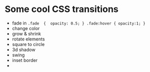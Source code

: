 # Some cool CSS transitions
  * fade in 
    `.fade 
      { 
        opacity: 0.5;
      }
      .fade:hover
      {
        opacity:1;
      }`
  * change color
  * grow & shrink
  * rotate elements
  * square to circle 
  * 3d shadow 
  * swing 
  * inset border
  * 
